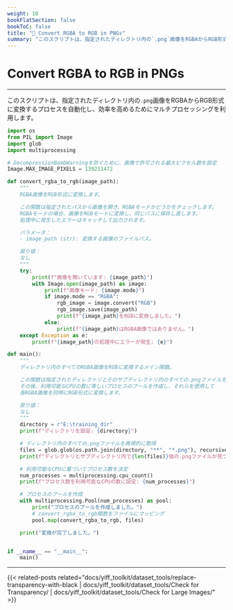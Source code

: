 ```yaml
---
weight: 10
bookFlatSection: false
bookToC: false
title: "🐍 Convert RGBA to RGB in PNGs"
summary: "このスクリプトは、指定されたディレクトリ内の`.png`画像をRGBAからRGB形式に変換するプロセスを自動化し、効率を高めるためにマルチプロセッシングを利用します。"
---
```


<!--markdownlint-disable MD025 -->

# Convert RGBA to RGB in PNGs

---

このスクリプトは、指定されたディレクトリ内の`.png`画像をRGBAからRGB形式に変換するプロセスを自動化し、効率を高めるためにマルチプロセッシングを利用します。

```python
import os
from PIL import Image
import glob
import multiprocessing

# DecompressionBombWarningを防ぐために、画像で許可される最大ピクセル数を設定
Image.MAX_IMAGE_PIXELS = 139211472

def convert_rgba_to_rgb(image_path):
    """
    RGBA画像をRGB形式に変換します。

    この関数は指定されたパスから画像を開き、RGBAモードかどうかをチェックします。
    RGBAモードの場合、画像をRGBモードに変換し、同じパスに保存し直します。
    処理中に発生したエラーはキャッチして出力されます。

    パラメータ：
    - image_path (str): 変換する画像のファイルパス。

    戻り値：
    なし
    """
    try:
        print(f"画像を開いています: {image_path}")
        with Image.open(image_path) as image:
            print(f"画像モード: {image.mode}")
            if image.mode == "RGBA":
                rgb_image = image.convert("RGB")
                rgb_image.save(image_path)
                print(f"{image_path}をRGBに変換しました。")
            else:
                print(f"{image_path}はRGBA画像ではありません。")
    except Exception as e:
        print(f"{image_path}の処理中にエラーが発生: {e}")

def main():
    """
    ディレクトリ内のすべてのRGBA画像をRGBに変換するメイン関数。

    この関数は指定されたディレクトリとそのサブディレクトリ内のすべての.pngファイルを検索します。
    その後、利用可能なCPUの数に等しいプロセスのプールを作成し、それらを使用して
    各RGBA画像を同時にRGB形式に変換します。

    戻り値：
    なし
    """
    directory = r"E:\training_dir"
    print(f"ディレクトリを設定: {directory}")

    # ディレクトリ内のすべての.pngファイルを再帰的に取得
    files = glob.glob(os.path.join(directory, "**", "*.png"), recursive=True)
    print(f"ディレクトリとサブディレクトリ内で{len(files)}個の.pngファイルが見つかりました。")

    # 利用可能なCPUに基づいてプロセス数を決定
    num_processes = multiprocessing.cpu_count()
    print(f"プロセス数を利用可能なCPUの数に設定: {num_processes}")

    # プロセスのプールを作成
    with multiprocessing.Pool(num_processes) as pool:
        print("プロセスのプールを作成しました。")
        # convert_rgba_to_rgb関数をファイルにマッピング
        pool.map(convert_rgba_to_rgb, files)

    print("変換が完了しました。")


if __name__ == "__main__":
    main()
```

---

<!--
HUGO_SEARCH_EXCLUDE_START
-->
{{< related-posts related="docs/yiff_toolkit/dataset_tools/replace-transparency-with-black | docs/yiff_toolkit/dataset_tools/Check for Transparency/ | docs/yiff_toolkit/dataset_tools/Check for Large Images/" >}}
<!--
HUGO_SEARCH_EXCLUDE_END
-->
